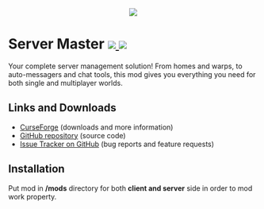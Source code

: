 <div align="center">
  <img src="https://media.forgecdn.net/attachments/description/1224178/description_2798a01f-436e-4433-9569-27cef21bb224.png">
</div>

# Server Master [![](http://cf.way2muchnoise.eu/1224178.svg) ![](http://cf.way2muchnoise.eu/versions/1224178.svg)](https://curseforge.com/minecraft/mc-mods/server-master)

Your complete server management solution! From homes and warps, to auto-messagers and chat tools, this mod gives you everything you need for both single and multiplayer worlds.

## Links and Downloads
- [CurseForge](https://www.curseforge.com/minecraft/mc-mods/server-master) (downloads and more information)
- [GitHub repository](https://github.com/Maciej916/ServerMaster) (source code)
- [Issue Tracker on GitHub](https://github.com/Maciej916/ServerMaster/issues) (bug reports and feature requests)

## Installation
Put mod in **/mods** directory for both **client and server** side in order to mod work property.
